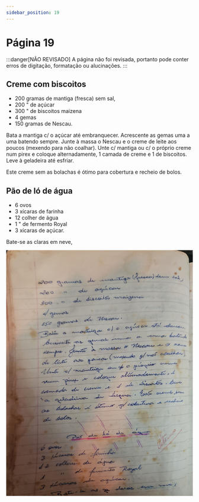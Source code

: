 ```yaml
---
sidebar_position: 19
---
```

# Página 19
:::danger[NÃO REVISADO]
A página não foi revisada, portanto pode conter erros de digitação, formatação ou alucinações.
:::
## Creme com biscoitos

- 200 gramas de mantiga (fresca) sem sal,
- 200 " de açúcar
- 300 " de biscoitos maizena
- 4 gemas
- 150 gramas de Nescau.

Bata a mantiga c/ o açúcar até embranquecer.
Acrescente as gemas uma a uma batendo sempre.
Junte à massa o Nescau e o creme de leite aos poucos (mexendo para não coalhar).
Unte c/ mantiga ou c/ o próprio creme num pirex e coloque alternadamente, 1 camada de creme e 1 de biscoitos.
Leve à geladeira até esfriar.

Este creme sem as bolachas é ótimo para cobertura e recheio de bolos.

## Pão de ló de água

- 6 ovos
- 3 xícaras de farinha
- 12 colher de água
- 1 " de fermento Royal
- 3 xícaras de açúcar.

Bate-se as claras em neve,

![imagem base](./images/page_19.png)
